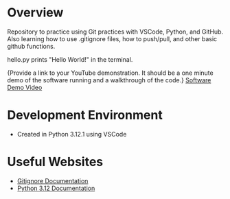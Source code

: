 # Overview

Repository to practice using Git practices with VSCode, Python, and GitHub. Also learning how to use .gitignore files, how to push/pull, and other basic github functions. 

hello.py prints "Hello World!" in the terminal.

{Provide a link to your YouTube demonstration.  It should be a one minute demo of the software running and a walkthrough of the code.}
[Software Demo Video](http://youtube.link.goes.here)

# Development Environment

* Created in Python 3.12.1 using VSCode

# Useful Websites

* [Gitignore Documentation](https://git-scm.com/docs/gitignore)
* [Python 3.12 Documentation](https://docs.python.org/3.12/)